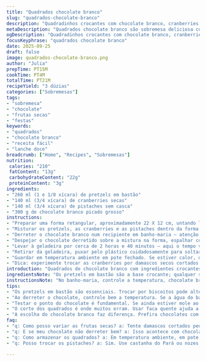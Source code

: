 ```yaml
---
title: "Quadrados chocolate branco"
slug: "quadrados-chocolate-branco"
description: "Quadradinhos crocantes com chocolate branco, cranberries secas e pistaches, combinando sabores e texturas. Leves, sem ovos e com toque salgado dos pretzels em bastão, são sobremesa prática e visualmente atraente. O chocolate derrete até ficar aveludado, envolvendo os ingredientes, que depois endurecem no frio. Dá para trocar o chocolate branco por ao leite ou meio amargo, dependendo do gosto; substitua os pistaches por amêndoas ou nozes para variar. A textura final deve ser firme, quebradiça, com contraste entre o doce e o levemente ácido das frutas secas. Fácil de cortar, ótimo para servir em festas ou para um lanche rápido. Conservar fora da geladeira evita perda de sabor e textura."
metaDescription: "Quadrados chocolate branco são sobremesa deliciosa com crocância de pretzel e frutas secas práticas e visuais."
ogDescription: "Quadradinhos crocantes com chocolate branco, cranberries e pistaches, perfeitos para festas ou um lanche rápido e saboroso."
focusKeyphrase: "quadrados chocolate branco"
date: 2025-09-25
draft: false
image: quadrados-chocolate-branco.png
author: "Julia"
prepTime: PT15M
cookTime: PT4M
totalTime: PT21M
recipeYield: "3 dúzias"
categories: ["Sobremesas"]
tags:
- "sobremesa"
- "chocolate"
- "frutas secas"
- "festas"
keywords:
- "quadrados"
- "chocolate branco"
- "receita fácil"
- "lanche doce"
breadcrumb: ["Home", "Recipes", "Sobremesas"]
nutrition: 
 calories: "210"
 fatContent: "13g"
 carbohydrateContent: "22g"
 proteinContent: "3g"
ingredients:
- "260 ml (1 e 1/8 xícara) de pretzels em bastão"
- "140 ml (3/4 xícara) de cranberries secas"
- "140 ml (3/4 xícara) de pistaches sem casca"
- "300 g de chocolate branco picado grosso"
instructions:
- "Preparar uma forma retangular, aproximadamente 22 X 12 cm, untando levemente com óleo neutro e forrando com filme plástico espalhando hoje pra facilitar tirar depois. A medida da forma influencia no resultado — muito pequena gera quadrados muito grossos e difíceis de cortar; muito grande faz ficar fino demais, aí quebra fácil."
- "Misturar os pretzels, as cranberries e as pistaches dentro da forma em camada uniforme. Não pressione demais pra manter a crocância e a leveza, mas distribua bem pra não ficar tudo num canto só."
- "Derreter o chocolate branco num recipiente em banho-maria — atenção pra água do fundo não ferver, vai mexendo devagar, evitando que fique granuloso. Quando o chocolate estiver quente ao toque e brilhante, desligar. Se passar do ponto e o chocolate queimar, fica empelotado e perde aquela textura lisa, aí já era."
- "Despejar o chocolate derretido sobre a mistura na forma, espalhar com colher ou espátula, mas sem misturar demais; só ajudar o chocolate a infiltrar entre os ingredientes. Um toque delicado pra incorporar tudo sem esmagar pretzels ou frutas."
- "Levar à geladeira por cerca de 2 horas e 40 minutos — aqui o tempo varia conforme seu refrigerador; o ideal é o chocolate firmar completamente, ficando opaco e firme ao toque. Não espere só pelo relógio — aperte a lateral e veja se está duro, se ainda está meio mole, deixe mais."
- "Retirar da geladeira, puxar pelo plástico cuidadosamente para soltar da forma. Esquente uma faca na água quente e seque rapidamente. Corte os quadrados no tamanho de cerca de 2,8 cm. O calor da faca ajuda a cortar sem quebrar."
- "Guardar em temperatura ambiente em pote fechado. Se estiver calor, deixe na geladeira, mas aí o chocolate pode ficar meio duro demais, perde cremosidade. Atenção ao umidade: se der muito frio, pode criar condensação e amolecer demais os quadrados."
- "Dica: experimente trocar as cranberries por damascos secos cortados pequenos, fica mais doce e menos ácido. Também rola usar castanha do Pará no lugar das pistaches para um sabor mais terroso."
introduction: "Quadrados de chocolate branco com ingredientes crocantes e frutados, sempre me surpreendem pela facilidade e versatilidade. A crocância do pretzel quebra o equilíbrio do doce do chocolate e a acidez da canneberge aparece no final, dando aquele toque fresco que evita enjoo. Já testei com várias marcas de chocolate branco e a textura muda bastante; o segredo é escolher um chocolate com gordura boa, para que derreta uniformemente. Não é uma receita que precisa de equipamentos sofisticados; banho-maria e uma faca quente fazem todo o trabalho. Mantive uma receita fácil para dia a dia, mas com ingredientes que imprimem personalidade — mesmo porque, fazer doce rápido e com sabor tem que ser assim. No Brasil, costumo comprar as pistaches em mercados especializados e as cranberries em lojas de produtos naturais, que sempre têm opções mais frescas."
ingredientsNote: "Os pretzels em bastão são a base crocante; qualquer salgado que mantenha a forma serve como substituto. Podem ser biscoitos salgados ou até amendoins inteiros para uma origem mais brasiliense. As canneberges secas podem ser trocadas por outras frutas secas ácido-doces, como damascos ou tâmaras cortadas, que dão uma textura diferente. Pistaches, embora caros, dão um sabor único, mas castanhas de caju ou do Pará funcionam bem, adaptando ao paladar brasileiro. Quanto ao chocolate branco, a qualidade é tudo. Use um chocolate branco que você goste de comer puro, se não, pentea doce e remete a gordura rançosa. Evite chocolate branco muito barato porque é mais difícil de derreter e fica com textura granulada."
instructionsNote: "No banho-maria, controle a temperatura, chocolate branco queima fácil e junta salpicados sólidos; mexa com paciência até ficar liso e brilhante — toque quente, mas não deixe derreter demais. Ao despejar na forma, distribuir chocolate e ingredientes com delicadeza garante que o chocolate preencha os espaços, mas o pretzel não perca seu crocante. Observe o brilho e a firmeza do chocolate para saber o ponto de endurecimento; se estiver molenga ao toque, espere mais, se estiver opaco e duro, já pode cortar. Na hora do corte, faca quente é truque de mestre, diminui farpas e evita rachaduras. No fim, mantém em temperatura ambiente se possível, pois gelar demais endurece demais e perde a cremosidade na boca."
tips:
- "Os pretzels em bastão são essenciais. Trocar por biscoitos pode alterar a textura. Usar amendoins inteiros é uma variante interessante. Apenas verifique a crocância."
- "Ao derreter o chocolate, controle bem a temperatura. Se a água do banho-maria ferver, o chocolate pode queimar. O ideal é que esteja quente e brilhante ao toque."
- "Testar o ponto do chocolate é fundamental. Se ainda estiver mole ao toque, precisa de mais tempo na geladeira. Firmeza e opacidade são indicativos que está pronto."
- "O corte dos quadrados é onde muitos erram. Usar faca quente ajuda a evitar quebras. Esquente a faca e seque antes de cortar para resultados melhores."
- "A escolha do chocolate branco faz diferença. Prefira chocolates com boa qualidade, aqueles que você gosta de comer puro. A textura do chocolate barato tende a ser granulada."
faq:
- "q: Como posso variar as frutas secas? a: Tente damascos cortados pequenos, fica mais doce. Ou use tâmaras, elas têm uma textura incrível e ideia diferente."
- "q: E se meu chocolate não derreter bem? a: Isso acontece com chocolate barato. Tente ao banho-maria com mais cuidado e paciência, mexendo devagar."
- "q: Como armazenar os quadrados? a: Em temperatura ambiente, em pote fechado. Se muito calor, na geladeira, mas cuidado: pode endurecer demais."
- "q: Posso trocar os pistaches? a: Sim. Use castanha do Pará ou nozes. O sabor muda, mas mantém a crocância e traz um toque diferente."

---
```

